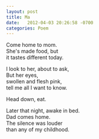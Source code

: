```yaml
---
layout: post
title: Ma
date:   2012-04-03 20:26:58 -0700
categories: Poem
---
```


Come home to mom.   
She's made food, but  
it tastes different today.  

I look to her, about to ask,  
But her eyes,  
swollen and flesh pink,  
tell me all I want to know.  

Head down, eat.  

Later that night, awake in bed.  
Dad comes home.  
The silence was louder  
than any of my childhood.  
